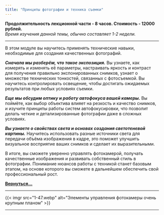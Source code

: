 ```yaml
---
title: "Принципы фотографии и техника съемки"
---
```

**Продолжительность лекционной части - 8 часов. Стоимость - 12000 рублей.** <br>
*Время изучения данной темы, обычно составляет 1-2 недели.*

---

В этом модуле вы научитесь применять технические навыки, необходимые для создания качественных фотографий.

***Сначала мы разберём, что такое экспозиция.*** Вы узнаете, как измерять и изменять её параметры, настраивать яркость и контраст для получения правильно экспонированных снимков, узнает о множестве технических тонкостей, связанных с фотосъемкой. Вы научитесь  контролировать освещение, чтобы достигать ожидаемых результатов при любых условиях съемки.

***Еще мы обсудим оптику и работу автофокуса вашей камеры.*** Вы поймёте, как выбор объектива влияет на резкость и качество снимков, и изучите принципы работы систем автофокусировки, что позволит делать четкие и детализированные фотографии даже в сложных условиях.

***Вы узнаете о свойствах света и основах создания светотеневой картины.*** Научитесь использовать разные источники света для передачи объёма изображения в кадре, это поможет улучшить визуальное восприятие ваших снимков и сделает их выразительными.

В итоге, вы сможете уверенно управлять фотокамерой, получать качественные изображения и развивать собственный стиль в фотографии. Понимание нюансов работы с техникой станет базовым этапом, на основе которого вы сможете в дальнейшем обеспечить свой профессиональный рост.

**[Вернуться...](/training)**

---
{{< imgr src="1-47.webp" alt="Элементы управления фотокамеры очень крупным планом" >}}

---

